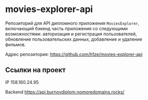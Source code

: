 # movies-explorer-api
Репозиторий для API дипломного приложения  `MoviesExplorer`, включающий  бэкенд часть приложения со следующими возможностями: авторизация и регистрация пользователей, обновление пользовательских данных, добавление и удаление фильмов.
  
Адрес репозитория: https://github.com/h1ze/movies-explorer-api

## Ссылки на проект

IP 158.160.24.95

Backend https://api.burnovdiplom.nomoredomains.rocks/
